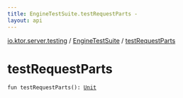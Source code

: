 ```yaml
---
title: EngineTestSuite.testRequestParts - 
layout: api
---
```


<div class='api-docs-breadcrumbs'><a href="../index.html">io.ktor.server.testing</a> / <a href="index.html">EngineTestSuite</a> / <a href="./test-request-parts.html">testRequestParts</a></div>

# testRequestParts

<div class="signature"><code><span class="keyword">fun </span><span class="identifier">testRequestParts</span><span class="symbol">(</span><span class="symbol">)</span><span class="symbol">: </span><a href="https://kotlinlang.org/api/latest/jvm/stdlib/kotlin/-unit/index.html"><span class="identifier">Unit</span></a></code></div>
